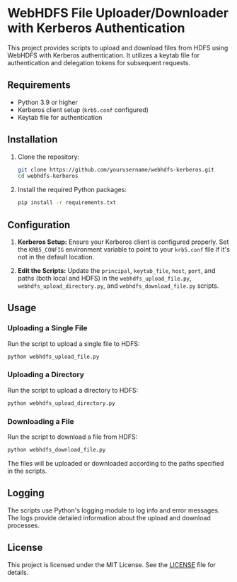 # WebHDFS File Uploader/Downloader with Kerberos Authentication

This project provides scripts to upload and download files from HDFS using WebHDFS with Kerberos authentication. It utilizes a keytab file for authentication and delegation tokens for subsequent requests.

## Requirements

- Python 3.9 or higher
- Kerberos client setup (`krb5.conf` configured)
- Keytab file for authentication

## Installation

1. Clone the repository:
   ```sh
   git clone https://github.com/yourusername/webhdfs-kerberos.git
   cd webhdfs-kerberos
   ```

2. Install the required Python packages:
   ```sh
   pip install -r requirements.txt
   ```

## Configuration

1. **Kerberos Setup:**
   Ensure your Kerberos client is configured properly. Set the `KRB5_CONFIG` environment variable to point to your `krb5.conf` file if it's not in the default location.

2. **Edit the Scripts:**
   Update the `principal`, `keytab_file`, `host`, `port`, and paths (both local and HDFS) in the `webhdfs_upload_file.py`, `webhdfs_upload_directory.py`, and `webhdfs_download_file.py` scripts.

## Usage

### Uploading a Single File

Run the script to upload a single file to HDFS:
```sh
python webhdfs_upload_file.py
```

### Uploading a Directory

Run the script to upload a directory to HDFS:
```sh
python webhdfs_upload_directory.py
```

### Downloading a File

Run the script to download a file from HDFS:
```sh
python webhdfs_download_file.py
```

The files will be uploaded or downloaded according to the paths specified in the scripts.

## Logging

The scripts use Python's logging module to log info and error messages. The logs provide detailed information about the upload and download processes.

## License

This project is licensed under the MIT License. See the [LICENSE](LICENSE) file for details.
